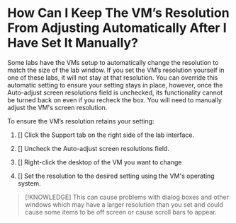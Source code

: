 # How Can I Keep The VM’s Resolution From Adjusting Automatically After I Have Set It Manually?

Some labs have the VMs setup to automatically change the resolution to match the size of the lab window. If you set the VM’s resolution yourself in one of these labs, it will not stay at that resolution. You can override this automatic setting to ensure your setting stays in place, however, once the Auto-adjust screen resolutions field is unchecked, its functionality cannot be turned back on even if you recheck the box. You will need to manually adjust the VM's screen resolution.

To ensure the VM’s resolution retains your setting:

1. [] Click the Support tab on the right side of the lab interface. 

1. [] Uncheck the Auto-adjust screen resolutions field. 

1. [] Right-click the desktop of the VM you want to change

1. [] Set the resolution to the desired setting using the VM's operating system.

> [!KNOWLEDGE] This can cause problems with dialog boxes and other windows which may have a larger resolution than you set and could cause some items to be off screen or cause scroll bars to appear.